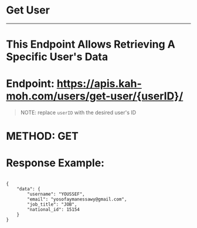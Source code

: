 # Get User

---

# This Endpoint Allows Retrieving A Specific User's Data

# Endpoint: https://apis.kah-moh.com/users/get-user/{userID}/

> NOTE: replace `userID` with the desired user's ID

# METHOD: GET

# Response Example:

```

{
    "data": {
        "username": "YOUSSEF",
        "email": "yosofaymanessawy@gmail.com",
        "job_title": "JOB",
        "national_id": 15154
    }
}

```
